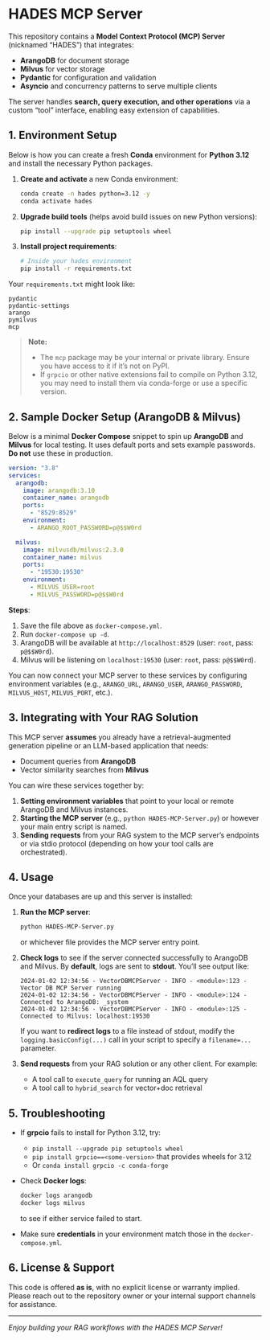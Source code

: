 # HADES MCP Server

This repository contains a **Model Context Protocol (MCP) Server** (nicknamed “HADES”) that integrates:

- **ArangoDB** for document storage
- **Milvus** for vector storage
- **Pydantic** for configuration and validation
- **Asyncio** and concurrency patterns to serve multiple clients

The server handles **search, query execution, and other operations** via a custom “tool” interface, enabling easy extension of capabilities.

## 1. Environment Setup

Below is how you can create a fresh **Conda** environment for **Python 3.12** and install the necessary Python packages.

1. **Create and activate** a new Conda environment:

   ```bash
   conda create -n hades python=3.12 -y
   conda activate hades
   ```

2. **Upgrade build tools** (helps avoid build issues on new Python versions):

   ```bash
   pip install --upgrade pip setuptools wheel
   ```

3. **Install project requirements**:

   ```bash
   # Inside your hades environment
   pip install -r requirements.txt
   ```

Your `requirements.txt` might look like:

```text
pydantic
pydantic-settings
arango
pymilvus
mcp
```

> **Note:**  
>
> - The `mcp` package may be your internal or private library. Ensure you have access to it if it’s not on PyPI.  
> - If `grpcio` or other native extensions fail to compile on Python 3.12, you may need to install them via conda-forge or use a specific version.

## 2. Sample Docker Setup (ArangoDB & Milvus)

Below is a minimal **Docker Compose** snippet to spin up **ArangoDB** and **Milvus** for local testing. It uses default ports and sets example passwords. **Do not** use these in production.

```yaml
version: "3.8"
services:
  arangodb:
    image: arangodb:3.10
    container_name: arangodb
    ports:
      - "8529:8529"
    environment:
      - ARANGO_ROOT_PASSWORD=p@$$W0rd

  milvus:
    image: milvusdb/milvus:2.3.0
    container_name: milvus
    ports:
      - "19530:19530"
    environment:
      - MILVUS_USER=root
      - MILVUS_PASSWORD=p@$$W0rd
```

**Steps**:

1. Save the file above as `docker-compose.yml`.  
2. Run `docker-compose up -d`.  
3. ArangoDB will be available at `http://localhost:8529` (user: `root`, pass: `p@$$W0rd`).  
4. Milvus will be listening on `localhost:19530` (user: `root`, pass: `p@$$W0rd`).  

You can now connect your MCP server to these services by configuring environment variables (e.g., `ARANGO_URL`, `ARANGO_USER`, `ARANGO_PASSWORD`, `MILVUS_HOST`, `MILVUS_PORT`, etc.).

## 3. Integrating with Your RAG Solution

This MCP server **assumes** you already have a retrieval-augmented generation pipeline or an LLM-based application that needs:

- Document queries from **ArangoDB**  
- Vector similarity searches from **Milvus**  

You can wire these services together by:

1. **Setting environment variables** that point to your local or remote ArangoDB and Milvus instances.
2. **Starting the MCP server** (e.g., `python HADES-MCP-Server.py`) or however your main entry script is named.  
3. **Sending requests** from your RAG system to the MCP server’s endpoints or via stdio protocol (depending on how your tool calls are orchestrated).

## 4. Usage

Once your databases are up and this server is installed:

1. **Run the MCP server**:

   ```bash
   python HADES-MCP-Server.py
   ```

   or whichever file provides the MCP server entry point.

2. **Check logs** to see if the server connected successfully to ArangoDB and Milvus. By **default**, logs are sent to **stdout**. You’ll see output like:

   ```text
   2024-01-02 12:34:56 - VectorDBMCPServer - INFO - <module>:123 - Vector DB MCP Server running
   2024-01-02 12:34:56 - VectorDBMCPServer - INFO - <module>:124 - Connected to ArangoDB: _system
   2024-01-02 12:34:56 - VectorDBMCPServer - INFO - <module>:125 - Connected to Milvus: localhost:19530
   ```

   If you want to **redirect logs** to a file instead of stdout, modify the `logging.basicConfig(...)` call in your script to specify a `filename=...` parameter.

3. **Send requests** from your RAG solution or any other client. For example:
   - A tool call to `execute_query` for running an AQL query  
   - A tool call to `hybrid_search` for vector+doc retrieval  

## 5. Troubleshooting

- If **grpcio** fails to install for Python 3.12, try:
  - `pip install --upgrade pip setuptools wheel`  
  - `pip install grpcio==<some-version>` that provides wheels for 3.12  
  - Or `conda install grpcio -c conda-forge`

- Check **Docker logs**:

  ```bash
  docker logs arangodb
  docker logs milvus
  ```

  to see if either service failed to start.

- Make sure **credentials** in your environment match those in the `docker-compose.yml`.

## 6. License & Support

This code is offered **as is**, with no explicit license or warranty implied. Please reach out to the repository owner or your internal support channels for assistance.

---

*Enjoy building your RAG workflows with the HADES MCP Server!*
